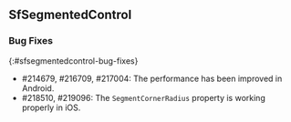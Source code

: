 ## SfSegmentedControl

### Bug Fixes
{:#sfsegmentedcontrol-bug-fixes}

* \#214679, \#216709, \#217004: The performance has been improved in Android.
* \#218510, \#219096: The `SegmentCornerRadius` property is working properly in iOS.